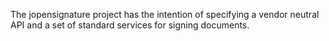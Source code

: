 The jopensignature project has the intention of specifying a vendor neutral API and a set of standard services for signing documents.